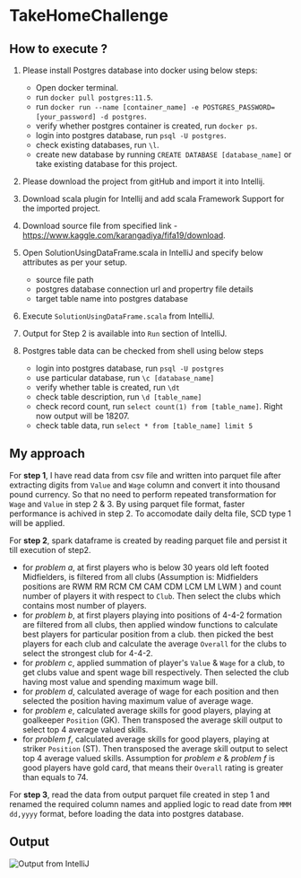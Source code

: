 # TakeHomeChallenge

## How to execute ?


1) Please install Postgres database into docker using below steps:
   - Open docker terminal.
   - run `docker pull postgres:11.5`.
   - run `docker run --name [container_name] -e POSTGRES_PASSWORD=[your_password] -d postgres`.
   - verify whether postgres container is created, run `docker ps`.
   - login into postgres database, run `psql -U postgres`.
   - check existing databases, run `\l`.
   - create new database by running `CREATE DATABASE [database_name]` or take existing database for this project.

2) Please download the project from gitHub and import it into Intellij.

3) Download scala plugin for Intellij and add scala Framework Support for the imported project.

4) Download source file from specified link - https://www.kaggle.com/karangadiya/fifa19/download.

5) Open SolutionUsingDataFrame.scala in IntelliJ and specify below attributes as per your setup.
   - source file path
   - postgres database connection url and propertry file details
   - target table name into postgres database

6) Execute `SolutionUsingDataFrame.scala` from IntelliJ.

7) Output for Step 2 is available into `Run` section of IntelliJ.

8) Postgres table data can be checked from shell using below steps
   - login into postgres database, run `psql -U postgres`
   - use particular database, run `\c [database_name]`
   - verify whether table is created, run `\dt`
   - check table description, run `\d [table_name]`
   - check record count, run `select count(1) from [table_name]`. Right now output will be 18207.
   - check table data, run `select * from [table_name] limit 5`

## My approach

For **step 1**, I have read data from csv file and written into parquet file after extracting digits from `Value` and `Wage` column and convert it into thousand pound currency. So that no need to perform repeated transformation for `Wage` and `Value` in step 2 & 3. By using parquet file format, faster performance is achived in step 2. To accomodate daily delta file, SCD type 1 will be applied.

For **step 2**, spark dataframe is created by reading parquet file and persist it till execution of step2.
 - for *problem a*, at first players who is below 30 years old left footed Midfielders, is filtered from all clubs (Assumption is: Midfielders positions are RWM RM RCM CM CAM CDM LCM LM LWM ) and count number of players it with respect to `Club`. Then select the clubs which contains most number of players. 
 - for *problem b*, at first players playing into positions of 4-4-2 formation are filtered from all clubs, then applied window functions to calculate best players for particular position from a club. then picked the best players for each club and calculate the average `Overall` for the clubs to select the strongest club for 4-4-2.
 - for *problem c*, applied summation of player's `Value` & `Wage` for a club, to get clubs value and spent wage bill respectively. Then selected the club having most value and spending maximum wage bill.
 - for *problem d*, calculated average of wage for each position and then selected the position having maximum value of average wage.
 - for *problem e*, calculated average skills for good players, playing at goalkeeper `Position` (GK). Then transposed the average skill output to select top 4 average valued skills.
 - for *problem f*, calculated average skills for good players, playing at striker `Position` (ST). Then transposed the average skill output to select top 4 average valued skills. Assumption for *problem e* & *problem f* is good players have gold card, that means their `Overall` rating is greater than equals to 74.   
 
 For **step 3**, read the data from output parquet file created in step 1 and renamed the required column names and applied logic to read date from `MMM dd,yyyy` format, before loading the data into postgres database.


## Output
![Output from IntelliJ](https://drive.google.com/file/d/1JZZZZz1Khq6djBje3jLd9hdpTcYzFBZW?raw=true)

